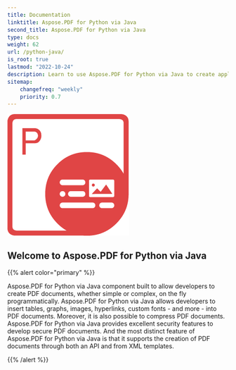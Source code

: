 ```yaml
---
title: Documentation
linktitle: Aspose.PDF for Python via Java
second_title: Aspose.PDF for Python via Java
type: docs
weight: 62
url: /python-java/
is_root: true
lastmod: "2022-10-24"
description: Learn to use Aspose.PDF for Python via Java to create applications for PDF documents processing on any platform using Python and Java. Browse tutorials, sample code, and more.    
sitemap:
    changefreq: "weekly"
    priority: 0.7
---
```

![Aspose.PDF for Python via Java logo image](aspose_pdf-for-java.png)

<h2>Welcome to Aspose.PDF for Python via Java</h2>

{{% alert color="primary" %}}

Aspose.PDF for Python via Java component built to allow developers to create PDF documents, whether simple or complex, on the fly programmatically. Aspose.PDF for Python via Java allows developers to insert tables, graphs, images, hyperlinks, custom fonts - and more - into PDF documents. Moreover, it is also possible to compress PDF documents. Aspose.PDF for Python via Java provides excellent security features to develop secure PDF documents. And the most distinct feature of Aspose.PDF for Python via Java is that it supports the creation of PDF documents through both an API and from XML templates.

{{% /alert %}}

